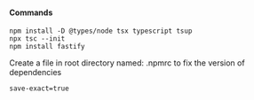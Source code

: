 #### Commands

```
npm install -D @types/node tsx typescript tsup
npx tsc --init
npm install fastify
```

Create a file in root directory named: .npmrc to fix the version of dependencies

```
save-exact=true
```
